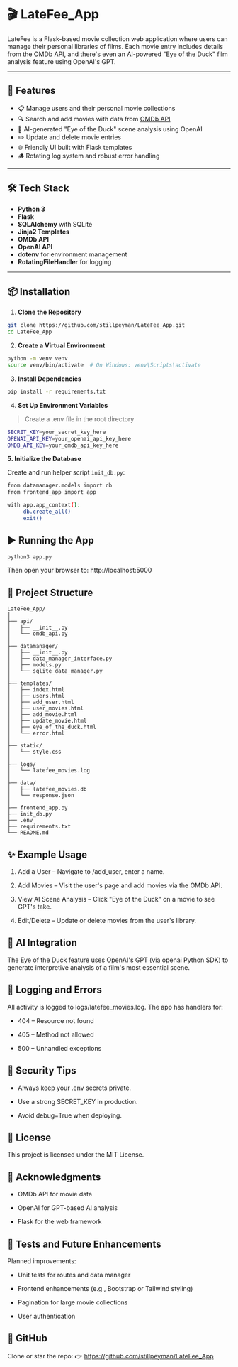 # 🎬 LateFee_App

LateFee is a Flask-based movie collection web application where users can manage their personal libraries of films. Each movie entry includes details from the OMDb API, and there's even an AI-powered "Eye of the Duck" film analysis feature using OpenAI's GPT.

---

## 🚀 Features

- 📋 Manage users and their personal movie collections
- 🔍 Search and add movies with data from [OMDb API](https://www.omdbapi.com/)
- 🧠 AI-generated "Eye of the Duck" scene analysis using OpenAI
- ✏️ Update and delete movie entries
- 🌐 Friendly UI built with Flask templates
- 🪵 Rotating log system and robust error handling

---

## 🛠️ Tech Stack

- **Python 3**
- **Flask**
- **SQLAlchemy** with SQLite
- **Jinja2 Templates**
- **OMDb API**
- **OpenAI API**
- **dotenv** for environment management
- **RotatingFileHandler** for logging

---

## 📦 Installation

1. **Clone the Repository**

```bash
git clone https://github.com/stillpeyman/LateFee_App.git
cd LateFee_App
````

2. **Create a Virtual Environment**

```bash
python -m venv venv
source venv/bin/activate  # On Windows: venv\Scripts\activate
````

3. **Install Dependencies**
```bash
pip install -r requirements.txt
````

4. **Set Up Environment Variables**

> Create a .env file in the root directory

```bash
SECRET_KEY=your_secret_key_here
OPENAI_API_KEY=your_openai_api_key_here
OMDB_API_KEY=your_omdb_api_key_here
````

**5. Initialize the Database**

Create and run helper script `init_db.py`: 

```bash
from datamanager.models import db
from frontend_app import app

with app.app_context():
     db.create_all()
     exit()
````

## ▶️ Running the App

```bash
python3 app.py
````

Then open your browser to:
http://localhost:5000

## 📁 Project Structure

```
LateFee_App/
│
├── api/
│   ├── __init__.py
│   └── omdb_api.py
│
├── datamanager/
│   ├── __init__.py
│   ├── data_manager_interface.py
│   ├── models.py
│   └── sqlite_data_manager.py
│
├── templates/
│   ├── index.html
│   ├── users.html
│   ├── add_user.html
│   ├── user_movies.html
│   ├── add_movie.html
│   ├── update_movie.html
│   ├── eye_of_the_duck.html
│   └── error.html
│
├── static/
│   └── style.css
│
├── logs/
│   └── latefee_movies.log
│
├── data/
│   ├── latefee_movies.db
│   └── response.json
│
├── frontend_app.py
├── init_db.py
├── .env
├── requirements.txt
└── README.md
````

## ✨ Example Usage

1. Add a User – Navigate to /add_user, enter a name.

2. Add Movies – Visit the user's page and add movies via the OMDb API.

3. View AI Scene Analysis – Click "Eye of the Duck" on a movie to see GPT's take.

4. Edit/Delete – Update or delete movies from the user's library.

## 🧠 AI Integration
The Eye of the Duck feature uses OpenAI's GPT (via openai Python SDK) to generate interpretive analysis of a film's most essential scene.

## 🐞 Logging and Errors
All activity is logged to logs/latefee_movies.log. The app has handlers for:

- 404 – Resource not found

- 405 – Method not allowed

- 500 – Unhandled exceptions

## 🔐 Security Tips

- Always keep your .env secrets private.

- Use a strong SECRET_KEY in production.

- Avoid debug=True when deploying.

## 📜 License
This project is licensed under the MIT License.

## 🙌 Acknowledgments

- OMDb API for movie data

- OpenAI for GPT-based AI analysis

- Flask for the web framework

## 🧪 Tests and Future Enhancements
Planned improvements:

- Unit tests for routes and data manager

- Frontend enhancements (e.g., Bootstrap or Tailwind styling)

- Pagination for large movie collections

- User authentication

## 🔗 GitHub
Clone or star the repo:
👉 https://github.com/stillpeyman/LateFee_App













